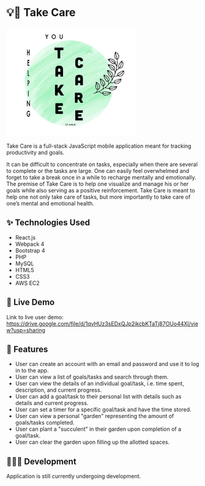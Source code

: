 # 💡🌱 Take Care

![Take-Care](server/public/images/takecare_logo.jpg)

Take Care is a full-stack JavaScript mobile application meant for tracking productivity and goals.

It can be difficult to concentrate on tasks, especially when there are several to complete or the tasks are large.  One can easily feel overwhelmed and forget to take a break once in a while to recharge mentally and emotionally.  The premise of Take Care is to help one visualize and manage his or her goals while also serving as a positive reinforcement.  Take Care is meant to help one not only take care of tasks, but more importantly to take care of one’s mental and emotional health.

## ✨ Technologies Used

- React.js
- Webpack 4
- Bootstrap 4
- PHP
- MySQL
- HTML5
- CSS3
- AWS EC2

## 📱 Live Demo

Link to live user demo: https://drive.google.com/file/d/1qvHUz3sEDxQJp2ikcbKTaTj87OUo44Xl/view?usp=sharing 

## 💭 Features

- User can create an account with an email and password and use it to log in to the app.
- User can view a list of goals/tasks and search through them.
- User can view the details of an individual goal/task, i.e. time spent, description, and current progress.
- User can add a goal/task to their personal list with details such as details and current progress.
- User can set a timer for a specific goal/task and have the time stored.
- User can view a personal "garden" representing the amount of goals/tasks completed.
- User can plant a "succulent" in their garden upon completion of a goal/task.
- User can clear the garden upon filling up the allotted spaces.

## 👩🏻‍💻 Development

Application is still currently undergoing development.

